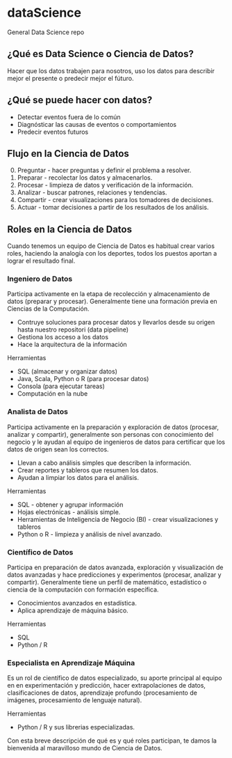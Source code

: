 # dataScience
General Data Science repo

## ¿Qué es Data Science o Ciencia de Datos?

Hacer que los datos trabajen para nosotros, uso los datos para describir mejor el presente o predecir mejor el fúturo.

## ¿Qué se puede hacer con datos?

- Detectar eventos fuera de lo común
- Diagnósticar las causas de eventos o comportamientos
- Predecir eventos futuros

## Flujo en la Ciencia de Datos

0) Preguntar - hacer preguntas y definir el problema a resolver.
1) Preparar - recolectar los datos y almacenarlos.
2) Procesar - limpieza de datos y verificación de la información.
3) Analizar - buscar patrones, relaciones y tendencias.
4) Compartir - crear visualizaciones para los tomadores de decisiones.
5) Actuar - tomar decisiones a partir de los resultados de los análisis.

## Roles en la Ciencia de Datos

Cuando tenemos un equipo de Ciencia de Datos es habitual crear varios roles, haciendo la analogía con los deportes, todos los puestos aportan a lograr el resultado final.

### Ingeniero de Datos

Participa activamente en la etapa de recolección y almacenamiento de datos (preparar y procesar). Generalmente tiene una formación previa en Ciencias de la Computación.
- Contruye soluciones para procesar datos y llevarlos desde su origen hasta nuestro repositori (data pipeline)
- Gestiona los acceso a los datos
- Hace la arquitectura de la información

Herramientas
- SQL (almacenar y organizar datos)
- Java, Scala, Python o R (para procesar datos)
- Consola (para ejecutar tareas)
- Computación en la nube 

### Analista de Datos

Participa activamente en la preparación y exploración de datos (procesar, analizar y compartir), generalmente son personas con conocimiento del negocio y le ayudan al equipo de ingenieros de datos para certificar que los datos de origen sean los correctos.
- Llevan a cabo análisis simples que describen la información.
- Crear reportes y tableros que resumen los datos.
- Ayudan a limpiar los datos para el análisis.

Herramientas
- SQL - obtener y agrupar información
- Hojas electrónicas - análisis simple.
- Herramientas de Inteligencia de Negocio (BI) - crear visualizaciones y tableros
- Python o R - limpieza y análisis de nivel avanzado.

### Científico de Datos

Participa en preparación de datos avanzada, exploración y visualización de datos avanzadas y hace predicciones y experimentos (procesar, analizar y compartir). Generalmente tiene un perfil de matemático, estadístico o ciencia de la computación con formación específica.
- Conocimientos avanzados en estadística.
- Aplica aprendizaje de máquina básico.

Herramientas
- SQL
- Python / R 

### Especialista en Aprendizaje Máquina

Es un rol de científico de datos especializado, su aporte principal al equipo en en experimentación y predicción, hacer extrapolaciones de datos, clasificaciones de datos, aprendizaje profundo (procesamiento de imágenes, procesamiento de lenguaje natural).

Herramientas
- Python / R y sus librerias especializadas.

Con esta breve descripción de qué es y qué roles participan, te damos la bienvenida al maravilloso mundo de Ciencia de Datos.
